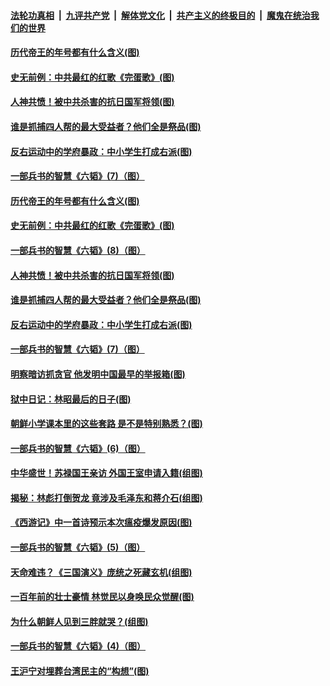 ####  [法轮功真相](../../../../basic/blob/master/README.md?t=05020701) &nbsp;|&nbsp; [九评共产党](../../../../9ping.md/blob/master/README.md?t=05020701) &nbsp;|&nbsp; [解体党文化](../../../../jtdwh.md/blob/master/README.md?t=05020701)  &nbsp;|&nbsp; [共产主义的终极目的](../../../../gczydzjmd.md/blob/master/README.md?t=05020701) &nbsp;|&nbsp; [魔鬼在统治我们的世界](../../../../mgztzwmdsj.md/blob/master/README.md?t=05020701) 

#### [历代帝王的年号都有什么含义(图)](../pages/p6/931713.md?t=05020701) 

#### [史无前例：中共最红的红歌《完蛋歌》(图)](../pages/p6/930045.md?t=05020701) 

#### [人神共愤！被中共杀害的抗日国军将领(图)](../pages/p6/931085.md?t=05020701) 

#### [谁是抓捕四人帮的最大受益者？他们全是祭品(图)](../pages/p6/930046.md?t=05020701) 

#### [反右运动中的学府暴政：中小学生打成右派(图)](../pages/p6/931084.md?t=05020701) 

#### [一部兵书的智慧《六韬》(7)（图）](../pages/p6/930894.md?t=05020701) 

#### [历代帝王的年号都有什么含义(图)](../pages/p6/931713.md?t=05020701) 

#### [史无前例：中共最红的红歌《完蛋歌》(图)](../pages/p6/930045.md?t=05020701) 

#### [一部兵书的智慧《六韬》(8)（图）](../pages/p6/930899.md?t=05020701) 

#### [人神共愤！被中共杀害的抗日国军将领(图)](../pages/p6/931085.md?t=05020701) 

#### [谁是抓捕四人帮的最大受益者？他们全是祭品(图)](../pages/p6/930046.md?t=05020701) 

#### [反右运动中的学府暴政：中小学生打成右派(图)](../pages/p6/931084.md?t=05020701) 

#### [一部兵书的智慧《六韬》(7)（图）](../pages/p6/930894.md?t=05020701) 

#### [明察暗访抓贪官 他发明中国最早的举报箱(图)](../pages/p6/931083.md?t=05020701) 

#### [狱中日记：林昭最后的日子(图)](../pages/p6/930345.md?t=05020701) 

#### [朝鲜小学课本里的这些套路 是不是特别熟悉？(图)](../pages/p6/931265.md?t=05020701) 

#### [一部兵书的智慧《六韬》(6)（图）](../pages/p6/930892.md?t=05020701) 

#### [中华盛世！苏禄国王亲访 外国王室申请入籍(组图)](../pages/p6/930881.md?t=05020701) 

#### [揭秘：林彪打倒贺龙 竟涉及毛泽东和蒋介石(组图)](../pages/p6/930946.md?t=05020701) 

#### [《西游记》中一首诗预示本次瘟疫爆发原因(图)](../pages/p6/931295.md?t=05020701) 

#### [一部兵书的智慧《六韬》(5)（图）](../pages/p6/930890.md?t=05020701) 

#### [天命难违？《三国演义》庞统之死藏玄机(组图)](../pages/p6/930939.md?t=05020701) 

#### [一百年前的壮士豪情 林觉民以身唤民众觉醒(图)](../pages/p6/928470.md?t=05020701) 

#### [为什么朝鲜人见到三胖就哭？(组图)](../pages/p6/931019.md?t=05020701) 

#### [一部兵书的智慧《六韬》(4)（图）](../pages/p6/930888.md?t=05020701) 

#### [王沪宁对埋葬台湾民主的“构想”(图)](../pages/p6/930009.md?t=05020701) 

